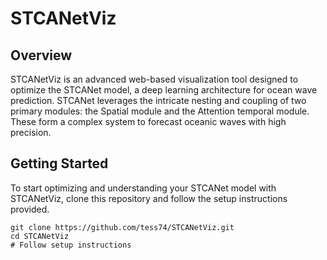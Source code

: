 # STCANetViz

## Overview
STCANetViz is an advanced web-based visualization tool designed to optimize the STCANet model, a deep learning architecture for ocean wave prediction. STCANet leverages the intricate nesting and coupling of two primary modules: the Spatial module and the Attention temporal module. These form a complex system to forecast oceanic waves with high precision.


## Getting Started
To start optimizing and understanding your STCANet model with STCANetViz, clone this repository and follow the setup instructions provided.

```shell
git clone https://github.com/tess74/STCANetViz.git
cd STCANetViz
# Follow setup instructions
